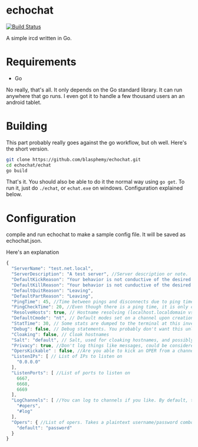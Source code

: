 echochat
========

[![Build Status](https://travis-ci.org/blasphemy/echochat.svg?branch=master)](https://travis-ci.org/blasphemy/echochat)

A simple ircd written in Go.

Requirements
============

* Go

No really, that's all. It only depends on the Go standard library. It can run anywhere that go runs. I even got it to handle a few thousand users an an android tablet.

Building
========

This part probably really goes against the go workflow, but oh well. Here's the short version.
```bash
git clone https://github.com/blasphemy/echochat.git
cd echochat/echat
go build
```

That's it. You should also be able to do it the normal way using ```go get```. To run it, just do ```./echat```, or ```echat.exe``` on windows. Configuration explained below.

Configuration
=============
compile and run echochat to make a sample config file. It will be saved as echochat.json.

Here's an explanation

```javascript
{
  "ServerName": "test.net.local",
  "ServerDescription": "A test server", //Server description or note.
  "DefaultKickReason": "Your behavior is not conductive of the desired environment.",
  "DefaultKillReason": "Your behavior is not cunductive of the desired environment.",
  "DefaultQuitReason": "Leaving",
  "DefaultPartReason": "Leaving",
  "PingTime": 45, //Time between pings and disconnects due to ping timeouts.
  "PingCheckTime": 20, //Even though there is a ping time, it is only checked at this invertal
  "ResolveHosts": true, // Hostname resolving (localhost.localdomain vs 127.0.0.1)
  "DefaultCmode": "nt", // Default modes set on a channel upon creation
  "StatTime": 30, // Some stats are dumped to the terminal at this invertal
  "Debug": false, // Debug statements. You probably don't want this unless you're hacking on it
  "Cloaking": false, // Cloak hostnames
  "Salt": "default", // Salt, used for cloaking hostnames, and possibly any other cryptographic operations in the ircd.
  "Privacy": true, //Don't log things like messages, could be considered a violation of privacy.
  "OpersKickable" : false, //Are you able to kick an OPER from a channel?
  "ListenIPs": [ // List of IPs to listen on
    "0.0.0.0"
  ],
  "ListenPorts": [ //List of ports to listen on
    6667,
    6668,
    6669
  ],
  "LogChannels": [ //You can log to channels if you like. By default, these channels will have mode +A, so only opers can join
    "#opers",
    "#log"
  ],
  "Opers": { //List of opers. Takes a plaintext username/password combo.
    "default": "password"
  }
}
```

